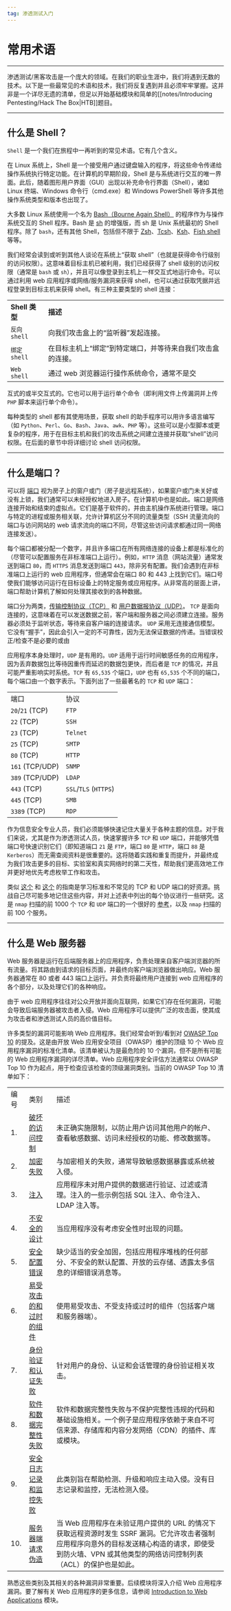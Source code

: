 ```yaml
---
tag: 渗透测试入门
---
```


# 常用术语

---

渗透测试/黑客攻击是一个庞大的领域。在我们的职业生涯中，我们将遇到无数的技术。以下是一些最常见的术语和技术，我们将反复遇到并且必须牢牢掌握。这并非是一个详尽无遗的清单，但足以开始基础模块和简单的[[notes/Introducing Pentesting/Hack The Box|HTB]]题目。

---

## 什么是 Shell？

`Shell` 是一个我们在旅程中一再听到的常见术语。它有几个含义。

在 Linux 系统上，Shell 是一个接受用户通过键盘输入的程序，将这些命令传递给操作系统执行特定功能。在计算机的早期阶段，Shell 是与系统进行交互的唯一界面。此后，随着图形用户界面（GUI）出现以补充命令行界面（Shell），诸如 Linux 终端、Windows 命令行（cmd.exe）和 Windows PowerShell 等许多其他操作系统类型和版本也出现了。

大多数 Linux 系统使用一个名为 [Bash（Bourne Again Shell）](https://www.gnu.org/savannah-checkouts/gnu/bash/manual/bash.html) 的程序作为与操作系统交互的 Shell 程序。Bash 是 [sh](https://man7.org/linux/man-pages/man1/sh.1p.html) 的增强版，而 sh 是 Unix 系统最初的 Shell 程序。除了 `bash`，还有其他 Shell，包括但不限于 [Zsh](https://en.wikipedia.org/wiki/Z_shell)、[Tcsh](https://en.wikipedia.org/wiki/Tcsh)、[Ksh](https://en.wikipedia.org/wiki/KornShell)、[Fish shell](https://en.wikipedia.org/wiki/Fish_(Unix_shell)) 等等。

我们经常会读到或听到其他人谈论在系统上“获取 shell”（也就是获得命令行级别的访问权限）。这意味着目标主机已被利用，我们已经获得了 shell 级别的访问权限（通常是 `bash` 或 `sh`），并且可以像登录到主机上一样交互式地运行命令。可以通过利用 web 应用程序或网络/服务漏洞来获得 shell，也可以通过获取凭据并远程登录到目标主机来获得 shell。有三种主要类型的 shell 连接：

|   |   |
|---|---|
|**Shell 类型**|**描述**|
|`反向 shell`|向我们攻击盒上的“监听器”发起连接。|
|`绑定 shell`|在目标主机上“绑定”到特定端口，并等待来自我们攻击盒的连接。|
|`Web shell`|通过 web 浏览器运行操作系统命令，通常不是交|

互式的或半交互式的。它也可以用于运行单个命令（即利用文件上传漏洞并上传 `PHP` 脚本来运行单个命令）。 

每种类型的 shell 都有其使用场景，获取 shell 的助手程序可以用许多语言编写（如 `Python`、`Perl`、`Go`、`Bash`、`Java`、`awk`、`PHP` 等）。这些可以是小型脚本或更复杂的程序，用于在目标主机和我们的攻击系统之间建立连接并获取“shell”访问权限。在后面的章节中将详细讨论 shell 访问权限。

---

## 什么是端口？

可以将 [端口](https://en.wikipedia.org/wiki/Port_(computer_networking)) 视为房子上的窗户或门（房子是远程系统），如果窗户或门未关好或没有上锁，我们通常可以未经授权地进入房子。在计算机中也是如此。端口是网络连接开始和结束的虚拟点。它们是基于软件的，并由主机操作系统进行管理。端口与特定的进程或服务相关联，允许计算机区分不同的流量类型（SSH 流量流向的端口与访问网站的 web 请求流向的端口不同，尽管这些访问请求都通过同一网络连接发送）。

每个端口都被分配一个数字，并且许多端口在所有网络连接的设备上都是标准化的（尽管可以配置服务在非标准端口上运行）。例如，`HTTP` 消息（网站流量）通常发送到端口 `80`，而 `HTTPS` 消息发送到端口 `443`，除非另有配置。我们会遇到在非标准端口上运行的 web 应用程序，但通常会在端口 80 和 443 上找到它们。端口号使我们能够访问运行在目标设备上的特定服务或应用程序。从非常高的层面上讲，端口帮助计算机了解如何处理其接收到的各种数据。

端口分为两类，[传输控制协议（TCP）](https://en.wikipedia.org/wiki/Transmission_Control_Protocol) 和 [用户数据报协议（UDP）](https://en.wikipedia.org/wiki/User_Datagram_Protocol)。 `TCP` 是面向连接的，这意味着在可以发送数据之前，客户端和服务器之间必须建立连接。服务器必须处于监听状态，等待来自客户端的连接请求。 `UDP` 采用无连接通信模型。它没有“握手”，因此会引入一定的不可靠性，因为无法保证数据的传递。当错误校正/检查不是必要的或由

应用程序本身处理时，`UDP` 是有用的。`UDP` 适用于运行时间敏感任务的应用程序，因为丢弃数据包比等待因重传而延迟的数据包更快，而后者是 `TCP` 的情况，并且可能严重影响实时系统。`TCP` 有 `65,535` 个端口，`UDP` 也有 `65,535` 个不同的端口，每个端口由一个数字表示。下面列出了一些最著名的 `TCP` 和 `UDP` 端口：

|   |   |
|---|---|
|端口|协议|
|`20`/`21` (TCP)|`FTP`|
|`22` (TCP)|`SSH`|
|`23` (TCP)|`Telnet`|
|`25` (TCP)|`SMTP`|
|`80` (TCP)|`HTTP`|
|`161` (TCP/UDP)|`SNMP`|
|`389` (TCP/UDP)|`LDAP`|
|`443` (TCP)|`SSL`/`TLS` (`HTTPS`)|
|`445` (TCP)|`SMB`|
|`3389` (TCP)|`RDP`|

作为信息安全专业人员，我们必须能够快速记住大量关于各种主题的信息。对于我们来说，尤其是作为渗透测试人员，快速掌握许多 `TCP` 和 `UDP` 端口，并能够凭借端口号快速识别它们（即知道端口 `21` 是 `FTP`，端口 `80` 是 `HTTP`，端口 `88` 是 `Kerberos`）而无需查阅资料是很重要的。这将随着实践和重复而提升，并最终成为我们攻击更多的目标、实验室和真实网络时的第二天性，帮助我们更高效地工作并更好地优先考虑枚举工作和攻击。

类似 [这个](https://www.stationx.net/common-ports-cheat-sheet/) 和 [这个](https://packetlife.net/media/library/23/common-ports.pdf) 的指南是学习标准和不常见的 TCP 和 UDP 端口的好资源。挑战自己尽可能多地记住这些内容，并对上述表中列出的每个协议进行一些研究。这是 `nmap` 扫描的前 1000 个 `TCP` 和 `UDP` 端口的一个很好的 [参考](https://nullsec.us/top-1-000-tcp-and-udp-ports-nmap-default/)，以及 `nmap` 扫描的前 100 个服务。

---

## 什么是 Web 服务器

Web 服务器是运行在后端服务器上的应用程序，负责处理来自客户端浏览器的所有流量。将其路由到请求的目标页面，并最终向客户端浏览器做出响应。Web 服务器通常在 80 或者 443 端口上运行。并负责将最终用户连接到 web 应用程序的各个部分，以及处理它们的各种响应。

由于 web 应用程序往往对公众开放并面向互联网，如果它们存在任何漏洞，可能会导致后端服务器被攻击者入侵。Web 应用程序可以提供广泛的攻击面，使其成为攻击者和渗透测试人员的高价值目标。

许多类型的漏洞可能影响 Web 应用程序。我们经常会听到/看到对 [OWASP Top 10](https://owasp.org/www-project-top-ten/) 的提及。这是由开放 Web 应用安全项目（OWASP）维护的顶级 10 个 Web 应用程序漏洞的标准化清单。该清单被认为是最危险的 10 个漏洞，但不是所有可能的 Web 应用程序漏洞的详尽清单。Web 应用程序安全评估方法通常以 OWASP Top 10 作为起点，用于检查应该检查的顶级漏洞类别。当前的 OWASP Top 10 清单如下：

|   |   |   |
|---|---|---|
|编号|类别|描述|
|1.|[破坏的访问控制](https://owasp.org/Top10/A01_2021-Broken_Access_Control/)|未正确实施限制，以防止用户访问其他用户的帐户、查看敏感数据、访问未经授权的功能、修改数据等。|
|2.|[加密失败](https://owasp.org/Top10/A02_2021-Cryptographic_Failures/)|与加密相关的失败，通常导致敏感数据暴露或系统被入侵。|
|3.|[注入](https://owasp.org/Top10/A03_2021-Injection/)|应用程序未对用户提供的数据进行验证、过滤或清理。注入的一些示例包括 SQL 注入、命令注入、LDAP 注入等。|
|4.|[不安全的设计](https://owasp.org/Top10/A04_2021-Insecure_Design/)|当应用程序没有考虑安全性时出现的问题。|
|5.|[安全配置错误](https://owasp.org/Top10/A05_2021-Security_Misconfiguration/)|缺少适当的安全加固，包括应用程序堆栈的任何部分、不安全的默认配置、开放的云存储、透露太多信息的详细错误消息等。|
|6.|[易受攻击的和过时的组件](https://owasp.org/Top10/A06_2021-Vulnerable_and_Outdated_Components/)|使用易受攻击、不受支持或过时的组件（包括客户端和服务器端）。|
|7.|[身份验证和认证失败](https://owasp.org/Top10/A07_2021-Identification_and_Authentication_Failures/)|针对用户的身份、认证和会话管理的身份验证相关攻击。|
|8.|[软件和数据完整性失败](https://owasp.org/Top10/A08_2021-Software_and_Data_Integrity_Failures/)|软件和数据完整性失败与不保护完整性违规的代码和基础设施相关。一个例子是应用程序依赖于来自不可信来源、存储库和内容分发网络（CDN）的插件、库或模块。|
|9.|[安全日志记录和监控失败](https://owasp.org/Top10/A09_2021-Security_Logging_and_Monitoring_Failures/)|此类别旨在帮助检测、升级和响应主动入侵。没有日志记录和监控，无法检测入侵。|
|10.|[服务器端请求伪造](https://owasp.org/Top10/A10_2021-Server-Side_Request_Forgery_%28SSRF%29/)|当 Web 应用程序在未验证用户提供的 URL 的情况下获取远程资源时发生 SSRF 漏洞。它允许攻击者强制应用程序向意外的目标发送精心构造的请求，即使受到防火墙、VPN 或其他类型的网络访问控制列表（ACL）的保护也是如此。|

熟悉这些类别及其相关的各种漏洞非常重要。后续模块将深入介绍 Web 应用程序漏洞。要了解有关 Web 应用程序的更多信息，请参阅 [Introduction to Web Applications](https://academy.hackthebox.com/module/details/75) 模块。